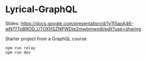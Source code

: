 # Lyrical-GraphQL

Slides: https://docs.google.com/presentation/d/1yTt5aoA46-wNTfTpBROD_UTOXHSZNPWDte2mwbmwxdI/edit?usp=sharing

Starter project from a GraphQL course

```
npm run relay
npm run dev
```
